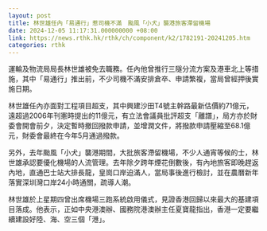 ```yaml
---
layout: post
title: 林世雄任內「易通行」惹司機不滿　颱風「小犬」襲港旅客滯留機場
date: 2024-12-05 11:17:31.000000000 +08:00
link: https://news.rthk.hk/rthk/ch/component/k2/1782191-20241205.htm
categories: rthk
---
```


運輸及物流局局長林世雄被免去職務。任內他曾推行三隧分流方案及港車北上等措施，其中「易通行」推出前，不少司機不滿安排倉卒、申請繁複，當局曾經押後實施日期。

林世雄任內亦面對工程項目超支，其中興建沙田T4號主幹路最新估價約71億元，遠超過2006年刊憲時提出的11億元，有立法會議員批評超支「離譜」，局方亦於財委會開會前夕，決定暫時撤回撥款申請，並增潤文件，將撥款申請壓縮至68.1億元，財委會最終在今年5月通過撥款。

另外，去年颱風「小犬」襲港期間，大批旅客滯留機場，不少人通宵等候的士，林世雄承認要優化機場的人流管理。去年除夕跨年煙花倒數後，有內地旅客即晚趕返內地，直通巴士站大排長龍，皇崗口岸迫滿人，當局事後進行檢討，並在農曆新年落實深圳灣口岸24小時通關，疏導人潮。

林世雄於上星期四曾出席機場三跑系統啟用儀式，見證香港回歸以來最大的基建項目落成。他表示，正如中央港澳辦、國務院港澳辦主任夏寶龍指出，香港一定要繼續建設好陸、海、空三個「港」。
